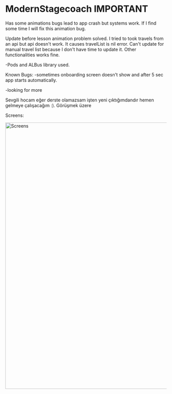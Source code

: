 # ModernStagecoach IMPORTANT
 Has some animations bugs lead to app crash but systems work. If I find some time I will fix this animation bug.

Update before lesson animation problem solved. I tried to took travels from an api but api doesn't work. It causes travelList is nil error. Can't update for manual travel list because I don't have time to update it. Other functionalities works fine.

-Pods and ALBus library used.

Known Bugs:
-sometimes onboarding screen doesn't show and after 5 sec app starts automatically.

-looking for more
 
Sevgili hocam eğer derste olamazsam işten yeni çıktığımdandır hemen gelmeye çalışacağım :). Görüşmek üzere 


 Screens:
 
 
<img width="832" alt="Screens" src="https://user-images.githubusercontent.com/53763911/231352236-f55dc2a5-187d-4a12-bb86-78cb945bae62.png">
